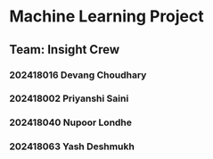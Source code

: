 # Machine Learning Project
## Team: Insight Crew

### 202418016 Devang Choudhary
### 202418002 Priyanshi Saini
### 202418040 Nupoor Londhe
### 202418063 Yash Deshmukh
